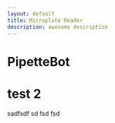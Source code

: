 ```yaml
---
layout: default
title: Microplate Reader
description: awesome description
---
```


PipetteBot
==========

# test 2

sadfsdf
sd
fsd
fsd